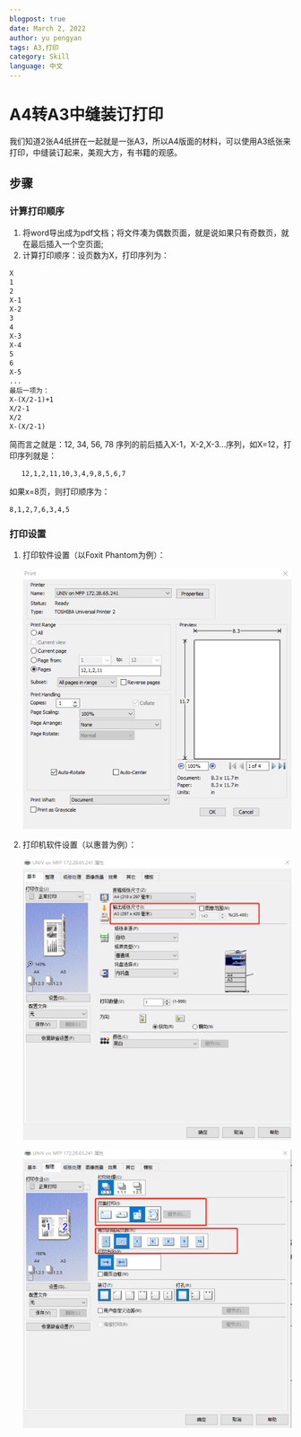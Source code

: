 ```yaml
---
blogpost: true
date: March 2, 2022
author: yu pengyan
tags: A3,打印
category: Skill
language: 中文
---
```


# A4转A3中缝装订打印
我们知道2张A4纸拼在一起就是一张A3，所以A4版面的材料，可以使用A3纸张来打印，中缝装订起来，美观大方，有书籍的观感。

## 步骤
### 计算打印顺序
1. 将word导出成为pdf文档；将文件凑为偶数页面，就是说如果只有奇数页，就在最后插入一个空页面;
2. 计算打印顺序：设页数为X，打印序列为：   

 ```text
 X
 1
 2
 X-1
 X-2
 3
 4
 X-3
 X-4
 5
 6
 X-5
 ...
 最后一项为：
 X-(X/2-1)+1
 X/2-1
 X/2
 X-(X/2-1)
 ```
 简而言之就是：12, 34, 56, 78 序列的前后插入X-1，X-2,X-3...序列，如X=12，打印序列就是：   
 ```text
    12,1,2,11,10,3,4,9,8,5,6,7
 ```

 如果x=8页，则打印顺序为：      
 ```text
 8,1,2,7,6,3,4,5
 ```

### 打印设置
1. 打印软件设置（以Foxit Phantom为例）：

    ![img](printer-pdf.png)


2. 打印机软件设置（以惠普为例）：

    ![img](printer-1.png)

    ![img](printer-2.png)


